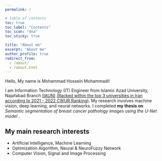 ```yaml
---
permalink: /

# table of contents
toc: true
toc_label: "Contents"
toc_icon: "dna"
toc_sticky: true

title: "About me"
excerpt: "About me"
author_profile: true
redirect_from: 
  - /about/
  - /about.html
---
```


Hello, My name is Mohammad Hossein Mohammadi!<br>

I am Information Technology (IT) Engineer from Islamic Azad University, Najafabad Branch <a href="https://cwur.org/2021-22/Islamic-Azad-University.php" target="_blank">(IAUN)</a> <u>(Racked within the top 3 universities in Iran according to 2021 - 2022 CWUR Ranking)</u>. My research involves machine vision, deep learning, and neural networks. I completed <strong>my thesis on</strong> <em>Semantic segmentation of breast cancer pathology images using the U-Net model <!-- (<a href="https://github.com/Mohammadimh76/Thesis_BS.c" target="_blank">Read more</a>) --></em>.

My main research interests
---
* Artificial Intelligence, Machine Learning
* Optimization Algorithm, Neural & NeuroFuzzy Network
* Computer Vision, Signal and Image Processing

<!-- Curriculum Vitae (CV)
---
{% include base_path %}

To download my curriculum vitae in english you can click [here](../files/CV/CurriculumVitae.pdf).
{: .notice--success} -->
